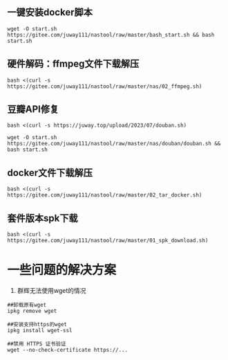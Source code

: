 ## 一键安装docker脚本
```
wget -O start.sh https://gitee.com/juway111/nastool/raw/master/bash_start.sh && bash start.sh
```
## 硬件解码：ffmpeg文件下载解压 
```
bash <(curl -s https://gitee.com/juway111/nastool/raw/master/nas/02_ffmpeg.sh)
```
## 豆瓣API修复
```
bash <(curl -s https://juway.top/upload/2023/07/douban.sh)
```
```
wget -O start.sh https://gitee.com/juway111/nastool/raw/master/nas/douban/douban.sh && bash start.sh
```
## docker文件下载解压
```
bash <(curl -s https://gitee.com/juway111/nastool/raw/master/02_tar_docker.sh)
```
## 套件版本spk下载
```
bash <(curl -s https://gitee.com/juway111/nastool/raw/master/01_spk_download.sh)
```

# 一些问题的解决方案
1. 群辉无法使用wget的情况
```
##卸载原有wget
ipkg remove wget

##安装支持https的wget
ipkg install wget-ssl

##禁用 HTTPS 证书验证
wget --no-check-certificate https://...
```